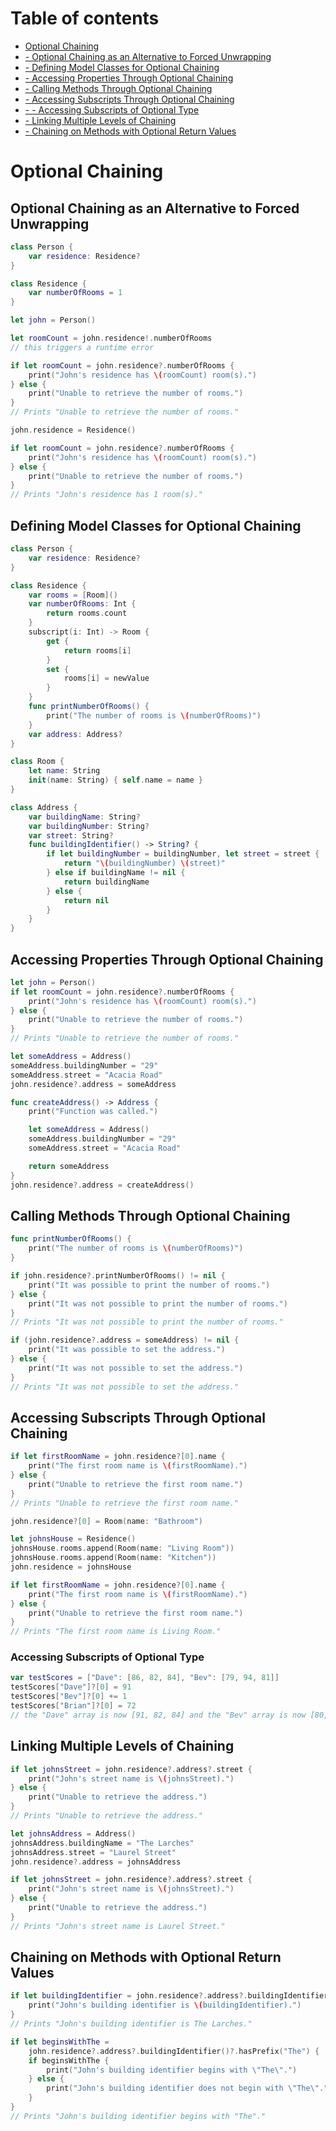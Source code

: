 # Table of contents
* [Optional Chaining](../chapters/OptionalChaining.md#optional-chaining)
* [ - Optional Chaining as an Alternative to Forced Unwrapping](../chapters/OptionalChaining.md#optional-chaining-as-an-alternative-to-forced-unwrapping)
* [ - Defining Model Classes for Optional Chaining](../chapters/OptionalChaining.md#defining-model-classes-for-optional-chaining)
* [ - Accessing Properties Through Optional Chaining](../chapters/OptionalChaining.md#accessing-properties-through-optional-chaining)
* [ - Calling Methods Through Optional Chaining](../chapters/OptionalChaining.md#calling-methods-through-optional-chaining)
* [ - Accessing Subscripts Through Optional Chaining](../chapters/OptionalChaining.md#accessing-subscripts-through-optional-chaining)
* [ - - Accessing Subscripts of Optional Type](../chapters/OptionalChaining.md#accessing-subscripts-of-optional-type)
* [ - Linking Multiple Levels of Chaining](../chapters/OptionalChaining.md#linking-multiple-levels-of-chaining)
* [ - Chaining on Methods with Optional Return Values](../chapters/OptionalChaining.md#chaining-on-methods-with-optional-return-values)

# Optional Chaining

## Optional Chaining as an Alternative to Forced Unwrapping

```Swift
class Person {
    var residence: Residence?
}

class Residence {
    var numberOfRooms = 1
}
```

```Swift
let john = Person()
```

```Swift
let roomCount = john.residence!.numberOfRooms
// this triggers a runtime error
```

```Swift
if let roomCount = john.residence?.numberOfRooms {
    print("John's residence has \(roomCount) room(s).")
} else {
    print("Unable to retrieve the number of rooms.")
}
// Prints "Unable to retrieve the number of rooms."
```

```Swift
john.residence = Residence()
```

```Swift
if let roomCount = john.residence?.numberOfRooms {
    print("John's residence has \(roomCount) room(s).")
} else {
    print("Unable to retrieve the number of rooms.")
}
// Prints "John's residence has 1 room(s)."
```

## Defining Model Classes for Optional Chaining

```Swift
class Person {
    var residence: Residence?
}
```

```Swift
class Residence {
    var rooms = [Room]()
    var numberOfRooms: Int {
        return rooms.count
    }
    subscript(i: Int) -> Room {
        get {
            return rooms[i]
        }
        set {
            rooms[i] = newValue
        }
    }
    func printNumberOfRooms() {
        print("The number of rooms is \(numberOfRooms)")
    }
    var address: Address?
}
```

```Swift
class Room {
    let name: String
    init(name: String) { self.name = name }
}
```

```Swift
class Address {
    var buildingName: String?
    var buildingNumber: String?
    var street: String?
    func buildingIdentifier() -> String? {
        if let buildingNumber = buildingNumber, let street = street {
            return "\(buildingNumber) \(street)"
        } else if buildingName != nil {
            return buildingName
        } else {
            return nil
        }
    }
}
```

## Accessing Properties Through Optional Chaining

```Swift
let john = Person()
if let roomCount = john.residence?.numberOfRooms {
    print("John's residence has \(roomCount) room(s).")
} else {
    print("Unable to retrieve the number of rooms.")
}
// Prints "Unable to retrieve the number of rooms."
```

```Swift
let someAddress = Address()
someAddress.buildingNumber = "29"
someAddress.street = "Acacia Road"
john.residence?.address = someAddress
```

```Swift
func createAddress() -> Address {
    print("Function was called.")

    let someAddress = Address()
    someAddress.buildingNumber = "29"
    someAddress.street = "Acacia Road"

    return someAddress
}
john.residence?.address = createAddress()
```

## Calling Methods Through Optional Chaining

```Swift
func printNumberOfRooms() {
    print("The number of rooms is \(numberOfRooms)")
}
```

```Swift
if john.residence?.printNumberOfRooms() != nil {
    print("It was possible to print the number of rooms.")
} else {
    print("It was not possible to print the number of rooms.")
}
// Prints "It was not possible to print the number of rooms."
```

```Swift
if (john.residence?.address = someAddress) != nil {
    print("It was possible to set the address.")
} else {
    print("It was not possible to set the address.")
}
// Prints "It was not possible to set the address."
```

## Accessing Subscripts Through Optional Chaining

```Swift
if let firstRoomName = john.residence?[0].name {
    print("The first room name is \(firstRoomName).")
} else {
    print("Unable to retrieve the first room name.")
}
// Prints "Unable to retrieve the first room name."
```

```Swift
john.residence?[0] = Room(name: "Bathroom")
```

```Swift
let johnsHouse = Residence()
johnsHouse.rooms.append(Room(name: "Living Room"))
johnsHouse.rooms.append(Room(name: "Kitchen"))
john.residence = johnsHouse

if let firstRoomName = john.residence?[0].name {
    print("The first room name is \(firstRoomName).")
} else {
    print("Unable to retrieve the first room name.")
}
// Prints "The first room name is Living Room."
```

### Accessing Subscripts of Optional Type

```Swift
var testScores = ["Dave": [86, 82, 84], "Bev": [79, 94, 81]]
testScores["Dave"]?[0] = 91
testScores["Bev"]?[0] += 1
testScores["Brian"]?[0] = 72
// the "Dave" array is now [91, 82, 84] and the "Bev" array is now [80, 94, 81]
```

## Linking Multiple Levels of Chaining

```Swift
if let johnsStreet = john.residence?.address?.street {
    print("John's street name is \(johnsStreet).")
} else {
    print("Unable to retrieve the address.")
}
// Prints "Unable to retrieve the address."
```

```Swift
let johnsAddress = Address()
johnsAddress.buildingName = "The Larches"
johnsAddress.street = "Laurel Street"
john.residence?.address = johnsAddress

if let johnsStreet = john.residence?.address?.street {
    print("John's street name is \(johnsStreet).")
} else {
    print("Unable to retrieve the address.")
}
// Prints "John's street name is Laurel Street."
```

## Chaining on Methods with Optional Return Values

```Swift
if let buildingIdentifier = john.residence?.address?.buildingIdentifier() {
    print("John's building identifier is \(buildingIdentifier).")
}
// Prints "John's building identifier is The Larches."
```

```Swift
if let beginsWithThe =
    john.residence?.address?.buildingIdentifier()?.hasPrefix("The") {
    if beginsWithThe {
        print("John's building identifier begins with \"The\".")
    } else {
        print("John's building identifier does not begin with \"The\".")
    }
}
// Prints "John's building identifier begins with "The"."
```


